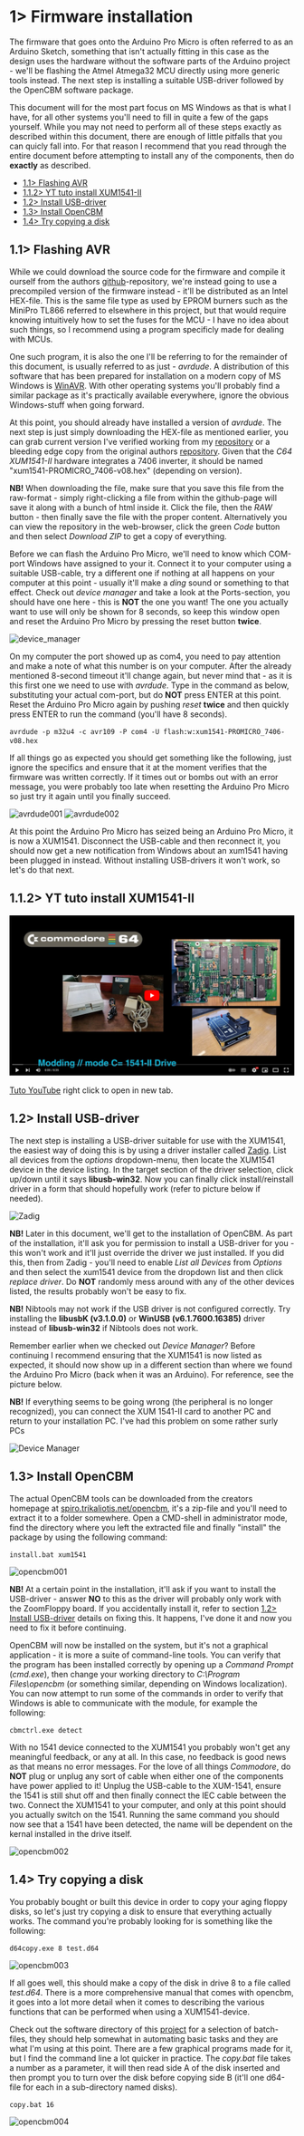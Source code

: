 # 1> Firmware installation
The firmware that goes onto the Arduino Pro Micro is often referred to as an  Arduino Sketch, something that isn't actually fitting in this case as the design uses the hardware without the software parts of the Arduino project - we'll be flashing the Atmel Atmega32 MCU directly using more generic tools instead. The next step is installing a suitable USB-driver followed by the OpenCBM software package.

This document will for the most part focus on MS Windows as that is what I have, for all other systems you'll need to fill in quite a few of the gaps yourself. While you may not need to perform all of these steps exactly as described within this document, there are enough of little pitfalls that you can quicly fall into. For that reason I recommend that you read through the entire document before attempting to install any of the components, then do **exactly** as described. 

- [1.1> Flashing AVR](#11-flashing-avr)
- [1.1.2> YT tuto install XUM1541-II](#112-YT-tuto-install-XUM1541-II)
- [1.2> Install USB-driver](#12-install-usb-driver)
- [1.3> Install OpenCBM](#13-install-opencbm)
- [1.4> Try copying a disk](#14-try-copying-a-disk)

## 1.1> Flashing AVR
While we could download the source code for the firmware and compile it ourself from the authors [github](https://github.com/zyonee/opencbm)-repository, we're instead going to use a precompiled version of the firmware instead - it'll be distributed as an Intel HEX-file. This is the same file type as used by EPROM burners such as the MiniPro TL866 referred to elsewhere in this project, but that would require knowing intuitively how to set the fuses for the MCU - I have no idea about such things, so I recommend using a program specificly made for dealing with MCUs.

One such program, it is also the one I'll be referring to for the remainder of this document, is usually referred to as just - *avrdude*. A distribution of this software that has been prepared for installation on a modern copy of MS Windows is [WinAVR](https://sourceforge.net/projects/winavr/). With other operating systems you'll probably find a similar package as it's practically available everywhere, ignore the obvious Windows-stuff when going forward.

At this point, you should already have installed a version of *avrdude*. The next step is just simply downloading the HEX-file as mentioned earlier, you can grab current version I've verified working from my [repository](https://github.com/tebl/C64-XUM1541-II/tree/main/software/firmware) or a bleeding edge copy from the original authors [repository](https://github.com/zyonee/opencbm/tree/master/xum1541). Given that the *C64 XUM1541-II* hardware integrates a 7406 inverter, it should be named  "xum1541-PROMICRO_7406-v08.hex" (depending on version).

**NB!** When downloading the file, make sure that you save this file from the raw-format - simply right-clicking a file from within the github-page will save it along with a bunch of html inside it. Click the file, then the *RAW* button - then finally save the file with the proper content. Alternatively you can view the repository in the web-browser, click the green *Code* button and then select *Download ZIP* to get a copy of everything.

Before we can flash the Arduino Pro Micro, we'll need to know which COM-port Windows have assigned to your it. Connect it to your computer using a suitable USB-cable, try a different one if nothing at all happens on your computer at this point - usually it'll make a *ding* sound or something to that effect. Check out *device manager* and take a look at the Ports-section, you should have one here - this is **NOT** the one you want! The one you actually want to use will only be shown for 8 seconds, so keep this window open and reset the Arduino Pro Micro by pressing the reset button **twice**.

![device_manager](https://github.com/tebl/C64-XUM1541-II/raw/main/gallery/documentation/device_manager.png)

On my computer the port showed up as com4, you need to pay attention and make a note of what this number is on your computer. After the already mentioned 8-second timeout it'll change again, but never mind that - as it is this first one we need to use with *avrdude*. Type in the command as below, substituting your actual com-port, but do **NOT** press ENTER at this point. Reset the Arduino Pro Micro again by pushing *reset* **twice** and then quickly press ENTER to run the command (you'll have 8 seconds). 

```
avrdude -p m32u4 -c avr109 -P com4 -U flash:w:xum1541-PROMICRO_7406-v08.hex
```

If all things go as expected you should get something like the following, just ignore the specifics and ensure that it at the moment verifies that the firmware was written correctly. If it times out or bombs out with an error message, you were probably too late when resetting the Arduino Pro Micro so just try it again until you finally succeed.

![avrdude001](https://github.com/tebl/C64-XUM1541-II/raw/main/gallery/documentation/avrdude001.png)
![avrdude002](https://github.com/tebl/C64-XUM1541-II/raw/main/gallery/documentation/avrdude002.png)

At this point the Arduino Pro Micro has seized being an Arduino Pro Micro, it is now a XUM1541. Disconnect the USB-cable and then reconnect it, you should now get a new notification from Windows about an xum1541 having been plugged in instead. Without installing USB-drivers it won't work, so let's do that next.

## 1.1.2> YT tuto install XUM1541-II

[![Tuto YouTube](https://github.com/Jean-Fred64/C64-XUM1541-II/blob/Jean-Fred/gallery/C64C%20modding%201541-II%20YT_.png)](https://youtu.be/cFtD7RJBs0s?t=94)

[Tuto YouTube](https://youtu.be/cFtD7RJBs0s?t=94) right click to open in new tab.


## 1.2> Install USB-driver
The next step is installing a USB-driver suitable for use with the XUM1541, the easiest way of doing this is by using a driver installer called [Zadig](https://zadig.akeo.ie/). List all devices from the *options* dropdown-menu, then locate the XUM1541 device in the device listing. In the target section of the driver selection, click up/down until it says **libusb-win32**. Now you can finally click install/reinstall driver in a form that should hopefully work (refer to picture below if needed).

![Zadig](https://github.com/tebl/C64-XUM1541-II/raw/main/gallery/documentation/zadig002.png)

**NB!** Later in this document, we'll get to the installation of OpenCBM. As part of the installation, it'll ask you for permission to install a USB-driver for you - this won't work and it'll just override the driver we just installed. If you did this, then from Zadig - you'll need to enable *List all Devices* from *Options* and then select the xum1541 device from the dropdown list and then click *replace driver*. Do **NOT** randomly mess around with any of the other devices listed, the results probably won't be easy to fix.

**NB!** Nibtools may not work if the USB driver is not configured correctly.
Try installing the **libusbK (v3.1.0.0)** or **WinUSB (v6.1.7600.16385)** driver instead of **libusb-win32** if Nibtools does not work.

Remember earlier when we checked out *Device Manager*? Before continuing I recommend ensuring that the XUM1541 is now listed as expected, it should now show up in a different section than where we found the Arduino Pro Micro (back when it was an Arduino). For reference, see the picture below.

**NB!** If everything seems to be going wrong (the peripheral is no longer recognized), you can connect the XUM 1541-II card to another PC and return to your installation PC.
I've had this problem on some rather surly PCs

![Device Manager](https://github.com/tebl/C64-XUM1541-II/raw/main/gallery/documentation/device_manager2.png)

## 1.3> Install OpenCBM
The actual OpenCBM tools can be downloaded from the creators homepage at [spiro.trikaliotis.net/opencbm](https://spiro.trikaliotis.net/opencbm#download), it's a zip-file and you'll need to extract it to a folder somewhere. Open a CMD-shell in administrator mode, find the directory where you left the extracted file and finally "install" the package by using the following command:
```
install.bat xum1541
```
![opencbm001](https://github.com/tebl/C64-XUM1541-II/raw/main/gallery/documentation/opencbm001.png)

**NB!** At a certain point in the installation, it'll ask if you want to install the USB-driver - answer **NO** to this as the driver will probably only work with the ZoomFloppy board. If you accidentally install it, refer to section [1.2> Install USB-driver](#12-install-usb-driver) details on fixing this. It happens, I've done it and now you need to fix it before continuing.

OpenCBM will now be installed on the system, but it's not a graphical application - it is more a suite of command-line tools. You can verify that the program has been installed correctly by opening up a *Command Prompt* (*cmd.exe*), then change your working directory to *C:\Program Files\opencbm* (or something similar, depending on Windows localization). You can now attempt to run some of the commands in order to verify that Windows is able to communicate with the module, for example the following:
```
cbmctrl.exe detect
```
With no 1541 device connected to the XUM1541 you probably won't get any meaningful feedback, or any at all. In this case, no feedback is good news as that means no error messages. For the love of all things *Commodore*, do **NOT** plug or unplug any sort of cable when either one of the components have power applied to it! Unplug the USB-cable to the XUM-1541, ensure the 1541 is still shut off and then finally connect the IEC cable between the two. Connect the XUM1541 to your computer, and only at this point should you actually switch on the 1541. Running the same command you should now see that a 1541 have been detected, the name will be dependent on the kernal installed in the drive itself.

![opencbm002](https://github.com/tebl/C64-XUM1541-II/raw/main/gallery/documentation/opencbm002.png)

## 1.4> Try copying a disk
You probably bought or built this device in order to copy your aging floppy disks, so let's just try copying a disk to ensure that everything actually works. The command you're probably looking for is something like the following:
```
d64copy.exe 8 test.d64
```
![opencbm003](https://github.com/tebl/C64-XUM1541-II/raw/main/gallery/documentation/opencbm003.png)

If all goes well, this should make a copy of the disk in drive 8 to a file called *test.d64*. There is a more comprehensive manual that comes with opencbm, it goes into a lot more detail when it comes to describing the various functions that can be performed when using a XUM1541-device. 

Check out the software directory of this [project](https://github.com/Jean-Fred64/C64-XUM1541-II/tree/main/software) for a selection of batch-files, they should help somewhat in automating basic tasks and they are what I'm using at this point. There are a few graphical programs made for it, but I find the command line a lot quicker in practice. The *copy.bat* file takes a number as a  parameter, it will then read side A of the disk inserted and then prompt you to turn over the disk before copying side B (it'll one d64-file for each in a sub-directory named disks). 
```
copy.bat 16
```
![opencbm004](https://github.com/tebl/C64-XUM1541-II/raw/main/gallery/documentation/opencbm004.png)

